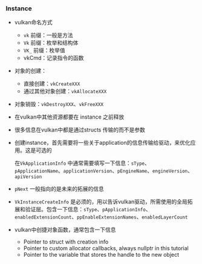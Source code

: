 ### Instance

+ vulkan命名方式

  + `vk` 前缀：一般是方法
  + `Vk` 前缀：枚举和结构体
  + `VK_` 前缀：枚举值
  + vkCmd：记录指令的函数

+ 对象的创建：

  + 直接创建：`vkCreateXXX`
  + 通过其他对象创建：`vkAllocateXXX`

+ 对象销毁：`vkDestroyXXX`、`vkFreeXXX`

+ 在vulkan中其他资源都要在 instance 之前释放

+ 很多信息在vulkan中都是通过structs 传输的而不是参数

+ 创建instance，首先需要将一些关于application的信息传输给驱动，来优化应用。这是可选的

  在`VkApplicationInfo` 中通常需要填写一下信息：`sType`、`pApplicationName`、`applicationVersion`、`pEngineName`、`engineVersion`、`apiVersion`

+ `pNext` 一般指向的是未来的拓展的信息
+ `VkInstanceCreateInfo` 是必须的，用以告诉vulkan驱动，所需使用的全局拓展和验证层。包含一下信息：`sType`、`pApplicationInfo`、`enabledExtensionCount`、`ppEnableExtensionNames`、`enabledLayerCount`
+ vulkan中创捷对象函数，通常包含一下信息
  + Pointer to struct with creation info
  + Pointer to custom allocator callbacks, always nullptr in this tutorial
  + Pointer to the variable that stores the handle to the new object
